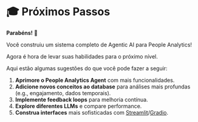 # 🎓 Próximos Passos

**Parabéns!** 🎉

Você construiu um sistema completo de Agentic AI para People Analytics!

Agora é hora de levar suas habilidades para o próximo nível.

Aqui estão algumas sugestões do que você pode fazer a seguir:

1. **Aprimore o People Analytics Agent** com mais funcionalidades.
2. **Adicione novos conceitos ao database** para análises mais profundas (e.g., engajamento, dados temporais).
3. **Implemente feedback loops** para melhoria contínua.
4. **Explore diferentes LLMs** e compare performance.
5. **Construa interfaces** mais sofisticadas com [Streamlit](https://streamlit.io/)/[Gradio](https://gradio.app/).

